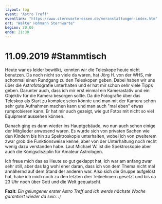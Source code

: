 ```yaml
---
layout: log
event: "Astro Treff"
eventlink: "https://www.sternwarte-essen.de/veranstaltungen-index.htm"
ort: "Walter Hohmann Sternwarte"
beginn: 20:00
ende: 21:30
---
```


# 11.09.2019 #Stammtisch

Heute war es leider bewölkt, konnten wir die Teleskope heute nicht benutzen. Da noch nicht so viele da waren, hat Jörg H. von der WHS, mir schonmal einen Rundgang zu den Teleskopen geben. Dabei haben wir uns über die Astrofotografie unterhalten und er hat mir schon sehr viele Tipps geben. Darunter auch, dass ich mir erst einmal ein Kamerastativ und ein Objektiv für die Kamera besorgen sollte. Da die Fotografie über das Teleskop als Start zu komplex seien könnte und man mit der Kamera schon sehr gute Aufnahmen machen kann und man auch "mal eben" etwas rumprobieren kann. Er hat mir auch gezeigt, wie gut Fotos mit nicht so viel Equipment aussehen können.

Danach ging es dann wieder ins Hauptgebäude, wo nun auch schon einige der Mitglieder anwesend waren. Es wurde sich von privaten Sachen wie den Kindern bis hin zu Spektroskopie unterhalten, wobei ich von zweiterem zwar grob die Funktionsweise kenne, aber von der Unterhaltung noch recht wenig dazu verstanden habe. Laut Michael W. ist die Spektroskopie aber auch die Königsdisziplin für Amateur Astrologen.

Ich freue mich das es Heute so gut geklappt hat, ich war am anfang zwar sehr still, aber das lag wohl eher daran, dass ich von dem Thema nicht mal annähernd auf dem Stand der anderen war. Also sich die Gruppe aufgelöst hat, habe ich mich noch zu den letzten drei Teilnehmern gesetzt und bis ca 23 Uhr noch über Gott und die Welt gequatscht.

**Fazit:** *Ein gelungener erster Astro Treff und ich werde nächste Woche garantiert wieder da sein. :)*
